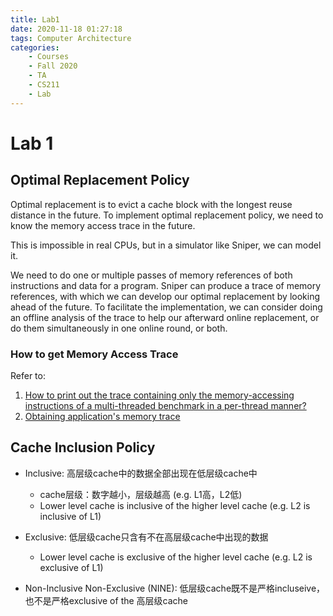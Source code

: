 ```yaml
---
title: Lab1
date: 2020-11-18 01:27:18
tags: Computer Architecture
categories:
    - Courses
    - Fall 2020
    - TA
    - CS211
    - Lab
---
```


# Lab 1 

## Optimal Replacement Policy

Optimal replacement is to evict a cache block with the longest reuse distance in the future. 
To implement optimal replacement policy, we need to know the memory access trace in the future.

This is impossible in real CPUs, but in a simulator like Sniper, we can model it.

We need to do one or multiple passes of memory references of both instructions and data for a program. Sniper can produce a trace of memory references, with which we can develop our optimal replacement by looking ahead of the future. To facilitate the implementation, we can consider doing an offline analysis of the trace to help our afterward online replacement, or do them simultaneously in one online round, or both.

### How to get Memory Access Trace

Refer to: 
1. [How to print out the trace containing only the memory-accessing instructions of a multi-threaded benchmark in a per-thread manner?](https://groups.google.com/g/snipersim/c/WMNVKJvw3PU/m/55UjDEubAGQJ?pli=1)
2. [Obtaining application's memory trace](https://groups.google.com/g/snipersim/c/4CnjYwSagT4/m/Dc5FPYr3ZnYJ?pli=1)


## Cache Inclusion Policy

* Inclusive: 高层级cache中的数据全部出现在低层级cache中
  * cache层级：数字越小，层级越高 (e.g. L1高，L2低)
  * Lower level cache is inclusive of the higher level cache (e.g. L2 is inclusive of L1)

* Exclusive: 低层级cache只含有不在高层级cache中出现的数据
  * Lower level cache is exclusive of the higher level cache (e.g. L2 is exclusive of L1)

* Non-Inclusive Non-Exclusive (NINE): 低层级cache既不是严格incluseive，也不是严格exclusive of the 高层级cache